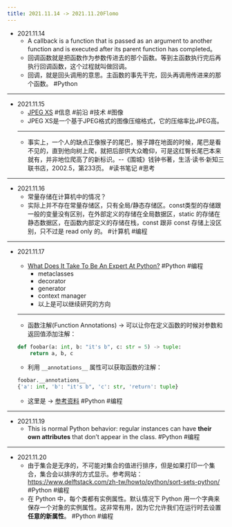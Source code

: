 ```yaml
---
title: 2021.11.14 -> 2021.11.20Flomo
---
```


- 2021.11.14
    - A callback is a function that is passed as an argument to another function and is executed after its parent function has completed。
    - 回调函数就是把函数作为参数传进去的那个函数。等到主函数执行完后再执行回调函数，这个过程就叫做回调。
    - 回调，就是回头调用的意思。主函数的事先干完，回头再调用传进来的那个函数。 #Python

---
- 2021.11.15
    - [JPEG XS](https://jpeg.org/jpegxs/) #信息 #前沿 #技术 #图像
    - JPEG XS是一个基于JPEG格式的图像压缩格式，它的压缩率比JPEG高。
    - ---
    - 事实上，一个人的缺点正像猴子的尾巴，猴子蹲在地面的时候，尾巴是看不见的，直到他向树上爬，就把后部供大众瞻仰，可是这红臀长尾巴本来就有，并非地位爬高了的新标识。--《围城》钱钟书著，生活·读书·新知三联书店，2002.5，第233页。 #读书笔记 #思考

---
- 2021.11.16
    - 常量存储在计算机中的情况？
    - 实际上并不存在常量存储区，只有全局/静态存储区。const类型的存储跟一般的变量没有区别，在外部定义的存储在全局数据区，static 的存储在静态数据区，在函数内部定义的存储在栈，const 跟非 const 存储上没区别，只不过是 read only 的。 #计算机 #编程

---
- 2021.11.17
    - [What Does It Take To Be An Expert At Python?](https://www.youtube.com/watch?v=7lmCu8wz8ro) #Python #编程
        - metaclasses
        - decorator
        - generator
        - context manager
        - 以上是可以继续研究的方向
    - ---
    - 函数注解(Function Annotations) -> 可以让你在定义函数的时候对参数和返回值添加注解：

    ```python
    def foobar(a: int, b: "it's b", c: str = 5) -> tuple:
        return a, b, c
    ```

    - 利用 `__annotations__` 属性可以获取函数的注解：

    ```python
    foobar.__annotations__
    {'a': int, 'b': "it's b", 'c': str, 'return': tuple}
    ```

    - 这里是 -> [参考资料](https://mozillazg.com/2016/01/python-function-argument-type-check-base-on-function-annotations.html) #Python #编程

---
- 2021.11.19
    - This is normal Python behavior: regular instances can have **their own attributes** that don’t appear in the class. #Python #编程

---
- 2021.11.20
    - 由于集合是无序的，不可能对集合的值进行排序，但是如果打印一个集合，集合会以排序的方式显示。参考网站：https://www.delftstack.com/zh-tw/howto/python/sort-sets-python/ #Python #编程
    - 在 Python 中，每个类都有实例属性。默认情况下 Python 用一个字典来保存一个对象的实例属性。这非常有用，因为它允许我们在运行时去设置**任意的新属性**。 #Python #编程